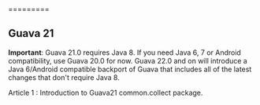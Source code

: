 =========

## Guava 21

**Important**: Guava 21.0 requires Java 8. If you need Java 6, 7 or Android compatibility, use Guava 20.0 for now. Guava 22.0 and on will introduce a Java 6/Android compatible backport of Guava that includes all of the latest changes that don't require Java 8.

Article 1 : Introduction to Guava21 common.collect package.